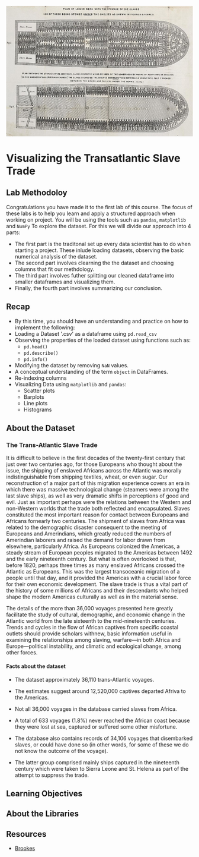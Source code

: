 ![Ship](assets/ship.jpg)

# Visualizing the Transatlantic Slave Trade

## Lab Methodoloy
Congratulations you have made it to the first lab of this course. The focus of these labs is to help you learn and apply a structured approach when working on project. You will be using the tools such as ```pandas```, ```matplotlib``` and ```NumPy``` To explore the dataset. 
For this we will divide our approach into 4 parts:
- The first part is the traditonal set up every data scientist has to do when starting a project. These inlude loading datasets, observing the basic numerical analysis of the dataset. 
- The second part involves clearning the the dataset and choosing columns that fit our methdology.
- The third part involves futher splitting our cleaned dataframe into smaller dataframes and visualizing them.
- Finally, the fourth part involves summarizing our conclusion.

## Recap
- By this time, you should have an understanding and practice on how to implement the following:
- Loading a Dataset '.csv' as a dataframe using ```pd.read_csv```
- Observing the properties of the loaded dataset using functions such as:
    - ```pd.head()```
    - ```pd.describe()```
    - ```pd.info()```
- Modifying the dataset by removing ```NaN``` values.
- A conceptual understanding of the term ```object``` in DataFrames.
- Re-indexing columns
- Visualizing Data using ```matplotlib``` and ```pandas```:
    - Scatter plots
    - Barplots
    - Line plots
    - Histograms

## About the Dataset

### The Trans-Atlantic Slave Trade

It is difficult to believe in the first decades of the twenty-first century that just over two centuries ago, for those Europeans who thought about the issue, the shipping of enslaved Africans across the Atlantic was morally indistinguishable from shipping textiles, wheat, or even sugar. Our reconstruction of a major part of this migration experience covers an era in which there was massive technological change (steamers were among the last slave ships), as well as very dramatic shifts in perceptions of good and evil. Just as important perhaps were the relations between the Western and non-Western worlds that the trade both reflected and encapsulated. Slaves constituted the most important reason for contact between Europeans and Africans fornearly two centuries. The shipment of slaves from Africa was related to the demographic disaster consequent to the meeting of Europeans and Amerindians, which greatly reduced the numbers of Amerindian laborers and raised the demand for labor drawn from elsewhere, particularly Africa. As Europeans colonized the Americas, a steady stream of European peoples migrated to the Americas between 1492 and the early nineteenth century. But what is often overlooked is that, before 1820, perhaps three times as many enslaved Africans crossed the Atlantic as Europeans. This was the largest transoceanic migration of a people until that day, and it provided the Americas with a crucial labor force for their own economic development. The slave trade is thus a vital part of the history of some millions of Africans and their descendants who helped shape the modern Americas culturally as well as in the material sense.

The details of the more than 36,000 voyages presented here greatly facilitate the study of cultural, demographic, and economic change in the Atlantic world from the late sixteenth to the mid-nineteenth centuries. Trends and cycles in the flow of African captives from specific coastal outlets should provide scholars withnew, basic information useful in examining the relationships among slaving, warfare—in both Africa and Europe—political instability, and climatic and ecological change, among other forces. 

#### Facts about the dataset

- The dataset approximately 36,110 trans-Atlantic voyages.
- The estimates suggest around 12,520,000 captives departed Afriva to the Americas. 

- Not all 36,000 voyages in the database carried slaves from Africa.
- A total of 633 voyages (1.8%) never reached the African coast because they were lost at sea, captured or suffered some other misfortune. 
- The database also contains records of 34,106 voyages that disembarked slaves, or could have done so (in other words, for some of these we do not know the outcome of the voyage).
- The latter group comprised mainly ships captured in the nineteenth century which were taken to Sierra Leone and St. Helena as part of the attempt to suppress the trade. 

## Learning Objectives

## About the Libraries




## Resources

- [Brookes](https://en.wikipedia.org/wiki/Brookes_(ship))


